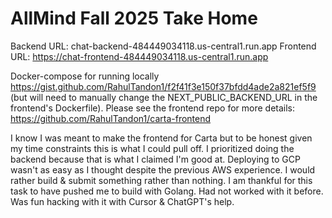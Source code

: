 # AllMind Fall 2025 Take Home

Backend URL: chat-backend-484449034118.us-central1.run.app
Frontend URL: https://chat-frontend-484449034118.us-central1.run.app

Docker-compose for running locally https://gist.github.com/RahulTandon1/f2f41f3e150f37bfdd4ade2a821ef5f9 (but will need to manually change the NEXT_PUBLIC_BACKEND_URL in the frontend's Dockerfile). Please see the frontend repo for more details: https://github.com/RahulTandon1/carta-frontend


I know I was meant to make the frontend for Carta
but to be honest given my time constraints this is what I could pull off. I prioritized doing the backend because that is what I claimed I'm good at.
Deploying to GCP wasn't as easy as I thought despite the previous AWS experience. I would rather build & submit something rather than nothing.
I am thankful for this task to have pushed me to build with Golang. Had not worked with it before. Was fun hacking with it with Cursor & ChatGPT's help.
